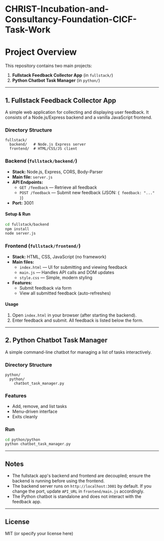 # CHRIST-Incubation-and-Consultancy-Foundation-CICF-Task-Work
# Project Overview

This repository contains two main projects:

1. **Fullstack Feedback Collector App** (in `fullstack/`)
2. **Python Chatbot Task Manager** (in `python/`)

---

## 1. Fullstack Feedback Collector App

A simple web application for collecting and displaying user feedback. It consists of a Node.js/Express backend and a vanilla JavaScript frontend.

### Directory Structure

```
fullstack/
  backend/   # Node.js Express server
  frontend/  # HTML/CSS/JS client
```

### Backend (`fullstack/backend/`)
- **Stack:** Node.js, Express, CORS, Body-Parser
- **Main file:** `server.js`
- **API Endpoints:**
  - `GET /feedback` — Retrieve all feedback
  - `POST /feedback` — Submit new feedback (JSON: `{ feedback: "..." }`)
- **Port:** 3001

#### Setup & Run
```bash
cd fullstack/backend
npm install
node server.js
```

### Frontend (`fullstack/frontend/`)
- **Stack:** HTML, CSS, JavaScript (no framework)
- **Main files:**
  - `index.html` — UI for submitting and viewing feedback
  - `main.js` — Handles API calls and DOM updates
  - `style.css` — Simple, modern styling
- **Features:**
  - Submit feedback via form
  - View all submitted feedback (auto-refreshes)

#### Usage
1. Open `index.html` in your browser (after starting the backend).
2. Enter feedback and submit. All feedback is listed below the form.

---

## 2. Python Chatbot Task Manager

A simple command-line chatbot for managing a list of tasks interactively.

### Directory Structure
```
python/
  python/
    chatbot_task_manager.py
```

### Features
- Add, remove, and list tasks
- Menu-driven interface
- Exits cleanly

### Run
```bash
cd python/python
python chatbot_task_manager.py
```

---

## Notes
- The fullstack app's backend and frontend are decoupled; ensure the backend is running before using the frontend.
- The backend server runs on `http://localhost:3001` by default. If you change the port, update `API_URL` in `frontend/main.js` accordingly.
- The Python chatbot is standalone and does not interact with the feedback app.

---

## License
MIT (or specify your license here) 
